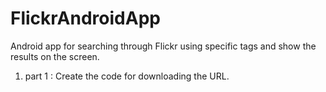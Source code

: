# FlickrAndroidApp 
Android app for searching through Flickr using specific tags and show the results on the screen.
1. part 1 : Create the code for downloading the URL.
